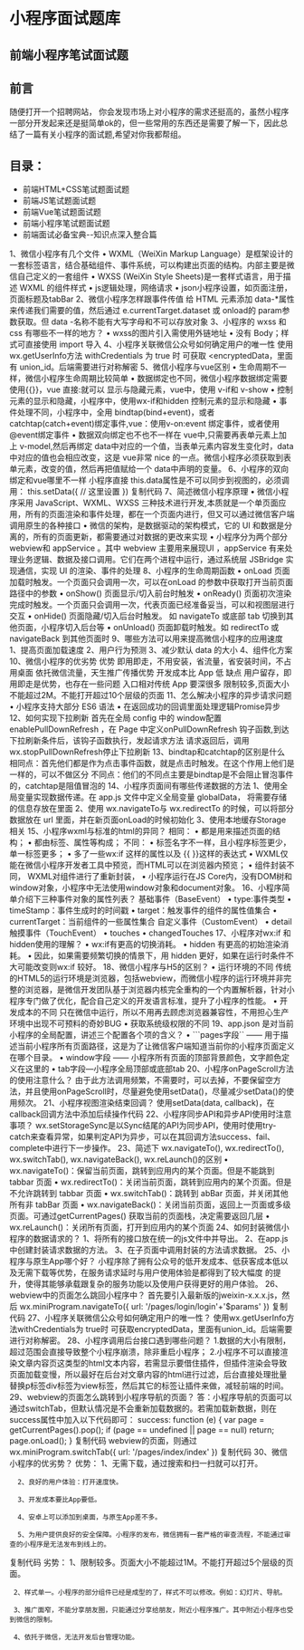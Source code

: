 # 小程序面试题库

## 前端小程序笔试面试题

## 前言

随便打开一个招聘网站， 你会发现市场上对小程序的需求还挺高的，虽然小程序一部分开发起来还是挺简单ok的，但一些常用的东西还是需要了解一下，因此总结了一篇有关小程序的面试题,希望对你我都帮组。

## 目录：
- 前端HTML+CSS笔试题面试题
- 前端JS笔试题面试题
- 前端Vue笔试题面试题
- 前端小程序笔试题面试题
- 前端面试必备宝典--知识点深入整合篇

1、微信小程序有几个文件
•	WXML（WeiXin Markup Language）是框架设计的一套标签语言，结合基础组件、事件系统，可以构建出页面的结构。内部主要是微信自己定义的一套组件
•	WXSS (WeiXin Style Sheets)是一套样式语言，用于描述 WXML 的组件样式
•	js逻辑处理，网络请求
•	json小程序设置，如页面注册，页面标题及tabBar
2、微信小程序怎样跟事件传值
给 HTML 元素添加 data-*属性来传递我们需要的值，然后通过 e.currentTarget.dataset 或 onload的 param参数获取。但 data -名称不能有大写字母和不可以存放对象
3、小程序的 wxss 和 css 有哪些不一样的地方？
•	wxss的图片引入需使用外链地址
•	没有 Body；样式可直接使用 import 导入
4、小程序关联微信公众号如何确定用户的唯一性
使用 wx.getUserInfo方法 withCredentials 为 true 时 可获取 <encryptedData，里面有 union_id。后端需要进行对称解密
5、微信小程序与vue区别
•	生命周期不一样，微信小程序生命周期比较简单
•	数据绑定也不同，微信小程序数据绑定需要使用{{}}，vue 直接:就可以 显示与隐藏元素，vue中，使用 v-if和 v-show
•	控制元素的显示和隐藏，小程序中，使用wx-if和hidden 控制元素的显示和隐藏
•	事件处理不同，小程序中，全用 bindtap(bind+event)，或者 catchtap(catch+event)绑定事件,vue：使用v-on:event 绑定事件，或者使用@event绑定事件
•	数据双向绑定也不也不一样在 vue中,只需要再表单元素上加上 v-model,然后再绑定 data中对应的一个值，当表单元素内容发生变化时，data中对应的值也会相应改变，这是 vue非常 nice 的一点。微信小程序必须获取到表单元素，改变的值，然后再把值赋给一个 data中声明的变量。
6、小程序的双向绑定和vue哪里不一样
小程序直接 this.data属性是不可以同步到视图的，必须调用：
this.setData({
    // 这里设置
})
复制代码
7、简述微信小程序原理
•	微信小程序采用 JavaScript、WXML、WXSS 三种技术进行开发,本质就是一个单页面应用，所有的页面渲染和事件处理，都在一个页面内进行，但又可以通过微信客户端调用原生的各种接口
•	微信的架构，是数据驱动的架构模式，它的 UI 和数据是分离的，所有的页面更新，都需要通过对数据的更改来实现
•	小程序分为两个部分 webview和 appService 。其中 webview 主要用来展现UI ，appService 有来处理业务逻辑、数据及接口调用。它们在两个进程中运行，通过系统层 JSBridge 实现通信，实现 UI 的渲染、事件的处理
8、小程序的生命周期函数
•	onLoad 页面加载时触发。一个页面只会调用一次，可以在onLoad 的参数中获取打开当前页面路径中的参数
•	onShow() 页面显示/切入前台时触发
•	onReady() 页面初次渲染完成时触发。一个页面只会调用一次，代表页面已经准备妥当，可以和视图层进行交互
•	onHide() 页面隐藏/切入后台时触发。 如 navigateTo 或底部 tab 切换到其他页面，小程序切入后台等
•	onUnload() 页面卸载时触发。如 redirectTo 或 navigateBack 到其他页面时
9、哪些方法可以用来提高微信小程序的应用速度
1、提高页面加载速度
2、用户行为预测
3、减少默认 data 的大小
4、组件化方案
10、微信小程序的优劣势
优势
即用即走，不用安装，省流量，省安装时间，不占用桌面 依托微信流量，天生推广传播优势 开发成本比 App 低
缺点
用户留存，即用即走是优势，也存在一些问题 入口相对传统 App 要深很多 限制较多,页面大小不能超过2M。不能打开超过10个层级的页面
11、怎么解决小程序的异步请求问题
•	小程序支持大部分 ES6 语法
•	在返回成功的回调里面处理逻辑Promise异步
12、如何实现下拉刷新
首先在全局 config 中的 window配置 enablePullDownRefresh ，在 Page 中定义onPullDownRefresh 钩子函数,到达下拉刷新条件后，该钩子函数执行，发起请求方法 请求返回后，调用wx.stopPullDownRefresh停止下拉刷新
13、bindtap和catchtap的区别是什么
相同点：首先他们都是作为点击事件函数，就是点击时触发。在这个作用上他们是一样的，可以不做区分
不同点：他们的不同点主要是bindtap是不会阻止冒泡事件的，catchtap是阻值冒泡的
14、小程序页面间有哪些传递数据的方法
1、使用全局变量实现数据传递。在 app.js 文件中定义全局变量 globalData， 将需要存储的信息存放在里面
2、使用 wx.navigateTo与 wx.redirectTo 的时候，可以将部分数据放在 url 里面，并在新页面onLoad的时候初始化
3、使用本地缓存Storage 相关
15、小程序wxml与标准的html的异同？
相同：
•	都是用来描述页面的结构；
•	都由标签、属性等构成；
不同：
•	标签名字不一样，且小程序标签更少，单一标签更多；
•	多了一些wx:if 这样的属性以及 {{ }}这样的表达式
•	WXML仅能在微信小程序开发者工具中预览，而HTML可以在浏览器内预览；
•	组件封装不同， WXML对组件进行了重新封装，
•	小程序运行在JS Core内，没有DOM树和window对象，小程序中无法使用window对象和document对象。
16、小程序简单介绍下三种事件对象的属性列表？
基础事件（BaseEvent）
•	type:事件类型
•	timeStamp：事件生成时的时间戳
•	target：触发事件的组件的属性值集合
•	currentTarget：当前组件的一些属性集合
自定义事件（CustomEvent）
•	detail
触摸事件（TouchEvent）
•	touches
•	changedTouches
17、小程序对wx:if 和 hidden使用的理解？
•	wx:if有更高的切换消耗。
•	hidden 有更高的初始渲染消耗。
•	因此，如果需要频繁切换的情景下，用 hidden 更好，如果在运行时条件不大可能改变则wx:if 较好。
18、微信小程序与H5的区别？
•	运行环境的不同
传统的HTML5的运行环境是浏览器，包括webview，而微信小程序的运行环境并非完整的浏览器，是微信开发团队基于浏览器内核完全重构的一个内置解析器，针对小程序专门做了优化，配合自己定义的开发语言标准，提升了小程序的性能。
•	开发成本的不同
只在微信中运行，所以不用再去顾虑浏览器兼容性，不用担心生产环境中出现不可预料的奇妙BUG
•	获取系统级权限的不同
19、app.json 是对当前小程序的全局配置，讲述三个配置各个项的含义？
•	```pages字段`` —— 用于描述当前小程序所有页面路径，这是为了让微信客户端知道当前你的小程序页面定义在哪个目录。
•	window字段 —— 小程序所有页面的顶部背景颜色，文字颜色定义在这里的
•	tab字段—小程序全局顶部或底部tab
20、小程序onPageScroll方法的使用注意什么？
由于此方法调用频繁，不需要时，可以去掉，不要保留空方法，并且使用onPageScroll时，尽量避免使用setData()，尽量减少setData()的使用频次。
21、小程序视图渲染结束回调？
使用setData(data, callback)，在callback回调方法中添加后续操作代码
22、小程序同步API和异步API使用时注意事项？
wx.setStorageSync是以Sync结尾的API为同步API，使用时使用try-catch来查看异常，如果判定API为异步，可以在其回调方法success、fail、complete中进行下一步操作。
23、简述下 wx.navigateTo(), wx.redirectTo(), wx.switchTab(), wx.navigateBack(), wx.reLaunch()的区别
•	wx.navigateTo()：保留当前页面，跳转到应用内的某个页面。但是不能跳到 tabbar 页面
•	wx.redirectTo()：关闭当前页面，跳转到应用内的某个页面。但是不允许跳转到 tabbar 页面
•	wx.switchTab()：跳转到 abBar 页面，并关闭其他所有非 tabBar 页面
•	wx.navigateBack()：关闭当前页面，返回上一页面或多级页面。可通过getCurrentPages() 获取当前的页面栈，决定需要返回几层
•	wx.reLaunch()：关闭所有页面，打开到应用内的某个页面
24、如何封装微信小程序的数据请求的？
1、将所有的接口放在统一的js文件中并导出。
2、在app.js中创建封装请求数据的方法。
3、在子页面中调用封装的方法请求数据。
25、小程序与原生App哪个好？
小程序除了拥有公众号的低开发成本、低获客成本低以及无需下载等优势，在服务请求延时与用户使用体验是都得到了较大幅度 的提升，使得其能够承载跟复杂的服务功能以及使用户获得更好的用户体验。
26、webview中的页面怎么跳回小程序中？
首先要引入最新版的jweixin-x.x.x.js，然后
wx.miniProgram.navigateTo({
url: '/pages/login/login'+'$params'
})
复制代码
27、小程序关联微信公众号如何确定用户的唯一性？
使用wx.getUserInfo方法withCredentials为 true时 可获取encryptedData，里面有union_id。后端需要进行对称解密。
28、小程序调用后台接口遇到哪些问题？
1.数据的大小有限制，超过范围会直接导致整个小程序崩溃，除非重启小程序；
2.小程序不可以直接渲染文章内容页这类型的html文本内容，若需显示要借住插件，但插件渲染会导致页面加载变慢，所以最好在后台对文章内容的html进行过滤，后台直接处理批量替换p标签div标签为view标签，然后其它的标签让插件来做，减轻前端的时间。
29、webview的页面怎么跳转到小程序导航的页面？
答：小程序导航的页面可以通过switchTab，但默认情况是不会重新加载数据的。若需加载新数据，则在success属性中加入以下代码即可：
success: function (e) {
           var page = getCurrentPages().pop();
           if (page == undefined || page == null) return;
           page.onLoad();
          }
复制代码
webview的页面，则通过
 wx.miniProgram.switchTab({
         url: '/pages/index/index'
       })
复制代码
30、微信小程序的优劣势？
优势：
      1、无需下载，通过搜索和扫一扫就可以打开。

      2、良好的用户体验：打开速度快。

      3、开发成本要比App要低。

      4、安卓上可以添加到桌面，与原生App差不多。

      5、为用户提供良好的安全保障。小程序的发布，微信拥有一套严格的审查流程，不能通过审查的小程序是无法发布到线上的。
复制代码
劣势：
     1、限制较多。页面大小不能超过1M。不能打开超过5个层级的页面。

     2、样式单一。小程序的部分组件已经是成型的了，样式不可以修改。例如：幻灯片、导航。

     3、推广面窄，不能分享朋友圈，只能通过分享给朋友，附近小程序推广。其中附近小程序也受到微信的限制。

     4、依托于微信，无法开发后台管理功能。
